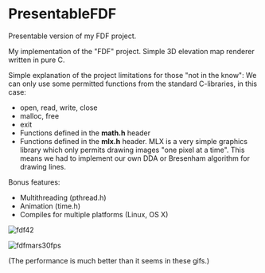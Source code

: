 # PresentableFDF
Presentable version of my FDF project.

My implementation of the "FDF" project. Simple 3D elevation map renderer written in pure C.

Simple explanation of the project limitations for those "not in the know":
We can only use some permitted functions from the standard C-libraries, in this case:
  - open, read, write, close
  - malloc, free
  - exit
  - Functions defined in the **math.h** header
  - Functions defined in the **mlx.h** header. MLX is a very simple graphics library which only permits drawing images "one pixel at a time".
    This means we had to implement our own DDA or Bresenham algorithm for drawing lines.

Bonus features:
- Multithreading (pthread.h)
- Animation (time.h)
- Compiles for multiple platforms (Linux, OS X)

![fdf42](https://user-images.githubusercontent.com/45420297/179907128-cbcf6c52-0e44-473e-9c39-92b2f6c06beb.gif)

![fdfmars30fps](https://user-images.githubusercontent.com/45420297/179907145-2e6dbf4d-a7c1-48c9-9812-9253d30d31e3.gif)

(The performance is much better than it seems in these gifs.)
